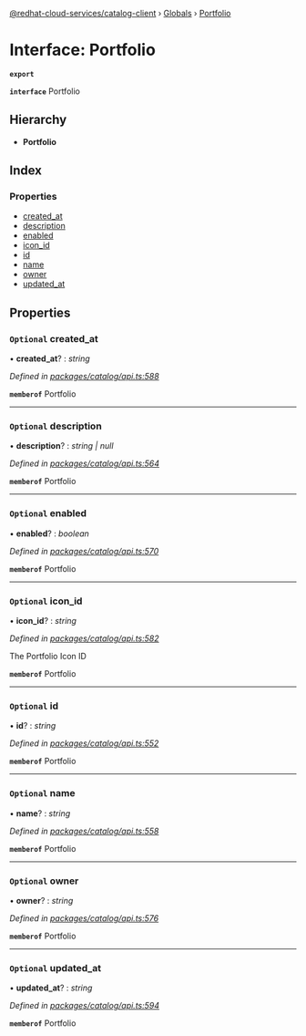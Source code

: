 [@redhat-cloud-services/catalog-client](../README.md) › [Globals](../globals.md) › [Portfolio](portfolio.md)

# Interface: Portfolio

**`export`** 

**`interface`** Portfolio

## Hierarchy

* **Portfolio**

## Index

### Properties

* [created_at](portfolio.md#optional-created_at)
* [description](portfolio.md#optional-description)
* [enabled](portfolio.md#optional-enabled)
* [icon_id](portfolio.md#optional-icon_id)
* [id](portfolio.md#optional-id)
* [name](portfolio.md#optional-name)
* [owner](portfolio.md#optional-owner)
* [updated_at](portfolio.md#optional-updated_at)

## Properties

### `Optional` created_at

• **created_at**? : *string*

*Defined in [packages/catalog/api.ts:588](https://github.com/RedHatInsights/javascript-clients/blob/master/packages/catalog/api.ts#L588)*

**`memberof`** Portfolio

___

### `Optional` description

• **description**? : *string | null*

*Defined in [packages/catalog/api.ts:564](https://github.com/RedHatInsights/javascript-clients/blob/master/packages/catalog/api.ts#L564)*

**`memberof`** Portfolio

___

### `Optional` enabled

• **enabled**? : *boolean*

*Defined in [packages/catalog/api.ts:570](https://github.com/RedHatInsights/javascript-clients/blob/master/packages/catalog/api.ts#L570)*

**`memberof`** Portfolio

___

### `Optional` icon_id

• **icon_id**? : *string*

*Defined in [packages/catalog/api.ts:582](https://github.com/RedHatInsights/javascript-clients/blob/master/packages/catalog/api.ts#L582)*

The Portfolio Icon ID

**`memberof`** Portfolio

___

### `Optional` id

• **id**? : *string*

*Defined in [packages/catalog/api.ts:552](https://github.com/RedHatInsights/javascript-clients/blob/master/packages/catalog/api.ts#L552)*

**`memberof`** Portfolio

___

### `Optional` name

• **name**? : *string*

*Defined in [packages/catalog/api.ts:558](https://github.com/RedHatInsights/javascript-clients/blob/master/packages/catalog/api.ts#L558)*

**`memberof`** Portfolio

___

### `Optional` owner

• **owner**? : *string*

*Defined in [packages/catalog/api.ts:576](https://github.com/RedHatInsights/javascript-clients/blob/master/packages/catalog/api.ts#L576)*

**`memberof`** Portfolio

___

### `Optional` updated_at

• **updated_at**? : *string*

*Defined in [packages/catalog/api.ts:594](https://github.com/RedHatInsights/javascript-clients/blob/master/packages/catalog/api.ts#L594)*

**`memberof`** Portfolio
